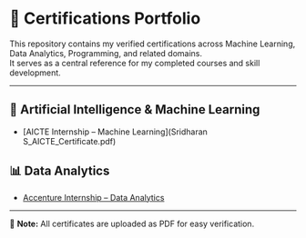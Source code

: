 # 📜 Certifications Portfolio

This repository contains my verified certifications across Machine Learning, Data Analytics, Programming, and related domains.  
It serves as a central reference for my completed courses and skill development.

---

## 🧠 Artificial Intelligence & Machine Learning
- [AICTE Internship – Machine Learning](Sridharan S_AICTE_Certificate.pdf)


## 📊 Data Analytics
- [Accenture Internship – Data Analytics](accenture_internship.pdf)

---

📌 **Note:** All certificates are uploaded as PDF for easy verification.
